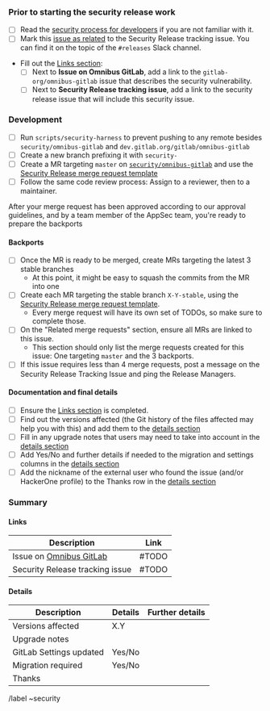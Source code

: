 <!--
# Read me first!

This process is not required to remove .cveignore entries. See
https://docs.gitlab.com/omnibus/development/broken_master.html#dependency_scanning-job-failed-due-to-one-of-the-dependencies-being-reported-as-vulnerable
for more details.

Create this issue under https://gitlab.com/gitlab-org/security/omnibus-gitlab/

Set the title to: `Description of the original issue`
-->

### Prior to starting the security release work

- [ ] Read the [security process for developers] if you are not familiar with it.
- [ ] Mark this [issue as related] to the Security Release tracking issue. You can find it on the topic of the `#releases` Slack channel.
- Fill out the [Links section](#links):
  - [ ] Next to **Issue on Omnibus GitLab**, add a link to the `gitlab-org/omnibus-gitlab` issue that describes the security vulnerability.
  - [ ] Next to **Security Release tracking issue**, add a link to the security release issue that will include this security issue.

### Development

- [ ] Run `scripts/security-harness` to prevent pushing to any remote besides `security/omnibus-gitlab` and `dev.gitlab.org/gitlab/omnibus-gitlab`
- [ ] Create a new branch prefixing it with `security-`
- [ ] Create a MR targeting `master` on [`security/omnibus-gitlab`](https://gitlab.com/gitlab-org/security/omnibus-gitlab) and use the [Security Release merge request template]
- [ ] Follow the same code review process: Assign to a reviewer, then to a maintainer.

After your merge request has been approved according to our approval guidelines, and by a team member of the AppSec team, you're ready to prepare the backports

#### Backports

- [ ] Once the MR is ready to be merged, create MRs targeting the latest 3 stable branches
   * At this point, it might be easy to squash the commits from the MR into one
- [ ] Create each MR targeting the stable branch `X-Y-stable`, using the [Security Release merge request template].
   * Every merge request will have its own set of TODOs, so make sure to complete those.
- [ ] On the "Related merge requests" section, ensure all MRs are linked to this issue.
   * This section should only list the merge requests created for this issue: One targeting `master` and the 3 backports.
- [ ] If this issue requires less than 4 merge requests, post a message on the Security Release Tracking Issue and ping the Release Managers.

#### Documentation and final details

- [ ] Ensure the [Links section](#links) is completed.
- [ ] Find out the versions affected (the Git history of the files affected may help you with this) and add them to the [details section](#details)
- [ ] Fill in any upgrade notes that users may need to take into account in the [details section](#details)
- [ ] Add Yes/No and further details if needed to the migration and settings columns in the [details section](#details)
- [ ] Add the nickname of the external user who found the issue (and/or HackerOne profile) to the Thanks row in the [details section](#details)

### Summary

#### Links

| Description | Link |
| -------- | -------- |
| Issue on [Omnibus GitLab](https://gitlab.com/gitlab-org/omnibus-gitlab/issues) | #TODO  |
| Security Release tracking issue | #TODO  |

#### Details

| Description | Details | Further details|
| -------- | -------- | -------- |
| Versions affected | X.Y  | |
| Upgrade notes | | |
| GitLab Settings updated | Yes/No| |
| Migration required | Yes/No | |
| Thanks | | |

[security process for developers]: https://gitlab.com/gitlab-org/release/docs/blob/master/general/security/developer.md
[RM list]:  https://about.gitlab.com/release-managers/
[issue as related]: https://docs.gitlab.com/ee/user/project/issues/related_issues.html#adding-a-related-issue
[security Release merge request template]: https://gitlab.com/gitlab-org/omnibus-gitlab/-/blob/master/.gitlab/merge_request_templates/Security%20Release.md

/label ~security
